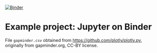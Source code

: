 [![Binder](https://mybinder.org/badge_logo.svg)](https://mybinder.org/v2/gh/bast/jupyter-binder-example/main)


# Example project: Jupyter on Binder

File `gapminder.csv` obtained from https://github.com/plotly/plotly.py,
originally from gapminder.org, CC-BY license.
